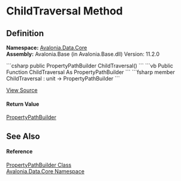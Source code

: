 # ChildTraversal Method




## Definition
**Namespace:** <a href="N_Avalonia_Data_Core">Avalonia.Data.Core</a>  
**Assembly:** Avalonia.Base (in Avalonia.Base.dll) Version: 11.2.0

<Tabs groupId="api-code-preview">
<TabItem value="csharp" label="C#">
```csharp
public PropertyPathBuilder ChildTraversal()
```
</TabItem>
<TabItem value="vb" label="VB">
```vb
Public Function ChildTraversal As PropertyPathBuilder
```
</TabItem>
<TabItem value="fsharp" label="F#">
```fsharp
member ChildTraversal : unit -> PropertyPathBuilder 
```
</TabItem>
</Tabs>



<a href="https://github.com/AvaloniaUI/Avalonia/tree/master/src/Avalonia.Base/Data/Core/PropertyPath.cs#L30" title="View the source code">View Source</a>



#### Return Value
<a href="T_Avalonia_Data_Core_PropertyPathBuilder">PropertyPathBuilder</a>

## See Also


#### Reference
<a href="T_Avalonia_Data_Core_PropertyPathBuilder">PropertyPathBuilder Class</a>  
<a href="N_Avalonia_Data_Core">Avalonia.Data.Core Namespace</a>  

